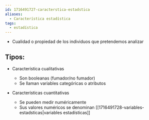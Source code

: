 ```yaml
---
id: 1716491727-caracterstica-estadstica
aliases:
  - Característica estadística
tags:
  - estadística
---
```


- Cualidad o propiedad de los individuos que pretendemos analizar

## Tipos:

- Característica cualitativas
	- Son booleanas (fumador/no fumador)
	- Se llaman variables categóricas o atributos

- Características cuantitativas
	- Se pueden medir numéricamente
	- Sus valores numéricos se denominan [[1716491728-variables-estadsticas|variables estadísticas]]